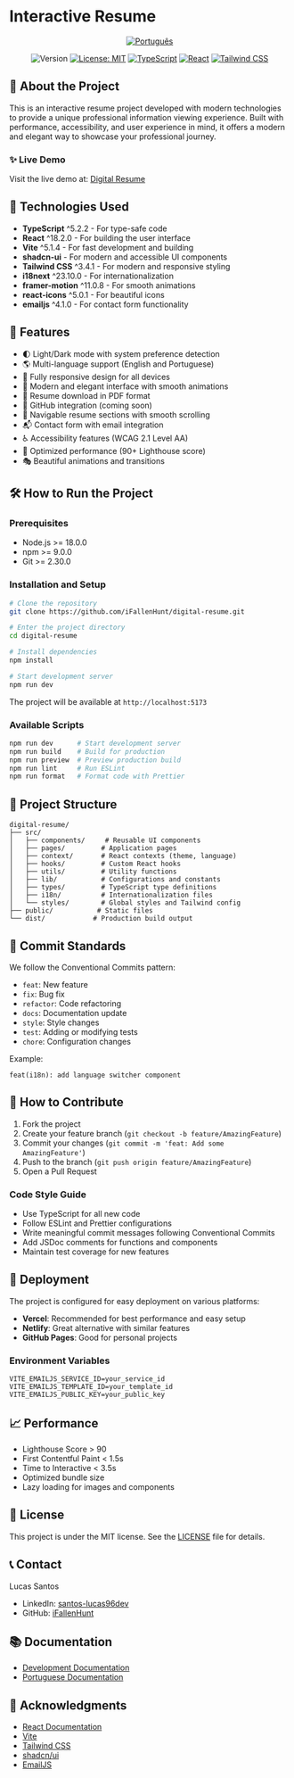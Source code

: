 # Interactive Resume
<div align="center">

[![Português](https://img.shields.io/badge/🇧🇷_Português-0077B5?style=flat-square&logo=readme&logoColor=white)](README-PTBR.md)


![Version](https://img.shields.io/badge/version-0.2.0-blue.svg?cacheSeconds=2592000)
[![License: MIT](https://img.shields.io/badge/License-MIT-yellow.svg)](#)
[![TypeScript](https://img.shields.io/badge/TypeScript-007ACC?logo=typescript&logoColor=white)](https://www.typescriptlang.org/)
[![React](https://img.shields.io/badge/React-20232A?logo=react&logoColor=61DAFB)](https://reactjs.org/)
[![Tailwind CSS](https://img.shields.io/badge/Tailwind_CSS-38B2AC?logo=tailwind-css&logoColor=white)](https://tailwindcss.com/)

</div>

## 🌟 About the Project

This is an interactive resume project developed with modern technologies to provide a unique professional information viewing experience. Built with performance, accessibility, and user experience in mind, it offers a modern and elegant way to showcase your professional journey.

### ✨ Live Demo
Visit the live demo at: [Digital Resume](https://digital-resume.vercel.app)

## 🚀 Technologies Used

- **TypeScript** ^5.2.2 - For type-safe code
- **React** ^18.2.0 - For building the user interface
- **Vite** ^5.1.4 - For fast development and building
- **shadcn-ui** - For modern and accessible UI components
- **Tailwind CSS** ^3.4.1 - For modern and responsive styling
- **i18next** ^23.10.0 - For internationalization
- **framer-motion** ^11.0.8 - For smooth animations
- **react-icons** ^5.0.1 - For beautiful icons
- **emailjs** ^4.1.0 - For contact form functionality

## 🎯 Features

- 🌓 Light/Dark mode with system preference detection
- 🌎 Multi-language support (English and Portuguese)
- 📱 Fully responsive design for all devices
- 🎨 Modern and elegant interface with smooth animations
- 📄 Resume download in PDF format
- 🔗 GitHub integration (coming soon)
- 💼 Navigable resume sections with smooth scrolling
- 📬 Contact form with email integration
- ♿ Accessibility features (WCAG 2.1 Level AA)
- 🚀 Optimized performance (90+ Lighthouse score)
- 🎭 Beautiful animations and transitions

## 🛠️ How to Run the Project

### Prerequisites

- Node.js >= 18.0.0
- npm >= 9.0.0
- Git >= 2.30.0

### Installation and Setup

```bash
# Clone the repository
git clone https://github.com/iFallenHunt/digital-resume.git

# Enter the project directory
cd digital-resume

# Install dependencies
npm install

# Start development server
npm run dev
```

The project will be available at `http://localhost:5173`

### Available Scripts

```bash
npm run dev      # Start development server
npm run build    # Build for production
npm run preview  # Preview production build
npm run lint     # Run ESLint
npm run format   # Format code with Prettier
```

## 📁 Project Structure

```
digital-resume/
├── src/
│   ├── components/     # Reusable UI components
│   ├── pages/         # Application pages
│   ├── context/       # React contexts (theme, language)
│   ├── hooks/         # Custom React hooks
│   ├── utils/         # Utility functions
│   ├── lib/           # Configurations and constants
│   ├── types/         # TypeScript type definitions
│   ├── i18n/          # Internationalization files
│   └── styles/        # Global styles and Tailwind config
├── public/           # Static files
└── dist/            # Production build output
```

## 📝 Commit Standards

We follow the Conventional Commits pattern:

- `feat`: New feature
- `fix`: Bug fix
- `refactor`: Code refactoring
- `docs`: Documentation update
- `style`: Style changes
- `test`: Adding or modifying tests
- `chore`: Configuration changes

Example:
```
feat(i18n): add language switcher component
```

## 🤝 How to Contribute

1. Fork the project
2. Create your feature branch (`git checkout -b feature/AmazingFeature`)
3. Commit your changes (`git commit -m 'feat: Add some AmazingFeature'`)
4. Push to the branch (`git push origin feature/AmazingFeature`)
5. Open a Pull Request

### Code Style Guide

- Use TypeScript for all new code
- Follow ESLint and Prettier configurations
- Write meaningful commit messages following Conventional Commits
- Add JSDoc comments for functions and components
- Maintain test coverage for new features

## 🚀 Deployment

The project is configured for easy deployment on various platforms:

- **Vercel**: Recommended for best performance and easy setup
- **Netlify**: Great alternative with similar features
- **GitHub Pages**: Good for personal projects

### Environment Variables

```env
VITE_EMAILJS_SERVICE_ID=your_service_id
VITE_EMAILJS_TEMPLATE_ID=your_template_id
VITE_EMAILJS_PUBLIC_KEY=your_public_key
```

## 📈 Performance

- Lighthouse Score > 90
- First Contentful Paint < 1.5s
- Time to Interactive < 3.5s
- Optimized bundle size
- Lazy loading for images and components

## 📄 License

This project is under the MIT license. See the [LICENSE](LICENSE) file for details.

## 📞 Contact

Lucas Santos
- LinkedIn: [santos-lucas96dev](https://www.linkedin.com/in/santos-lucas96dev/)
- GitHub: [iFallenHunt](https://github.com/iFallenHunt)

## 📚 Documentation

- [Development Documentation](DEVELOPMENT.md)
- [Portuguese Documentation](README-PTBR.md)

## 🙏 Acknowledgments

- [React Documentation](https://react.dev)
- [Vite](https://vitejs.dev)
- [Tailwind CSS](https://tailwindcss.com)
- [shadcn/ui](https://ui.shadcn.com)
- [EmailJS](https://www.emailjs.com)

